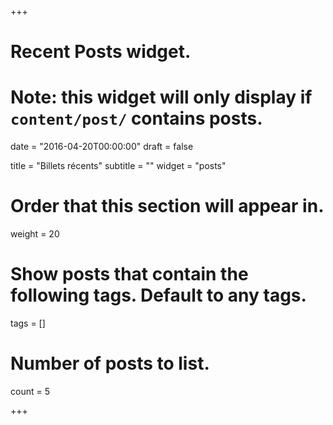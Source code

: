 +++
# Recent Posts widget.
# Note: this widget will only display if `content/post/` contains posts.

date = "2016-04-20T00:00:00"
draft = false

title = "Billets récents"
subtitle = ""
widget = "posts"

# Order that this section will appear in.
weight = 20

# Show posts that contain the following tags. Default to any tags.
tags = []

# Number of posts to list.
count = 5

+++

